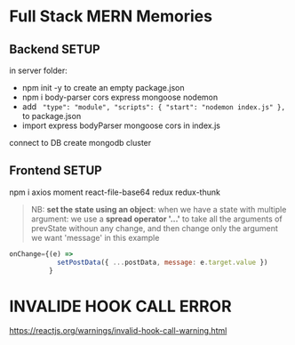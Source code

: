 # Full Stack MERN Memories

## Backend SETUP

in server folder:

- npm init -y to create an empty package.json
- npm i body-parser cors express mongoose nodemon
- add ` "type": "module", "scripts": { "start": "nodemon index.js" },` to package.json
- import express bodyParser mongoose cors in index.js

connect to DB
create mongodb cluster

## Frontend SETUP

npm i axios moment react-file-base64 redux redux-thunk

> NB: **set the state using an object**: when we have a state with multiple argument: we use a **spread operator '...'** to take all the arguments of prevState withoun any change, and then change only the argument we want 'message' in this example

```js
onChange={(e) =>
            setPostData({ ...postData, message: e.target.value })
          }
```

# INVALIDE HOOK CALL ERROR

https://reactjs.org/warnings/invalid-hook-call-warning.html
